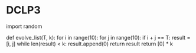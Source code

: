 # DCLP3

import random

def evolve_list(T, k):
    for i in range(10):
        for j in range(10):
            if i + j == T:
                result = [i, j]
                while len(result) < k:
                    result.append(0)
                return result
    return [0] * k

